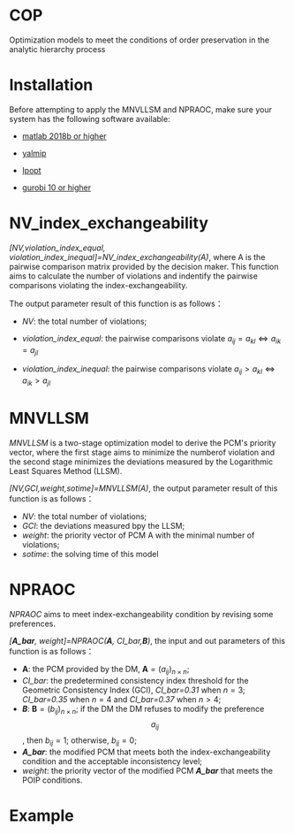 # COP
Optimization models to meet the conditions of order preservation in the analytic hierarchy process

# Installation
Before attempting to apply the MNVLLSM and NPRAOC, make sure your system has the following software available: 

* [matlab 2018b or higher](https://www.mathworks.com/products/matlab.html)

* [yalmip](https://yalmip.github.io/)

* [Ipopt](https://github.com/coin-or/Ipopt)

* [gurobi 10 or higher](https://www.gurobi.com/)


# NV_index_exchangeability

*[NV,violation_index_equal, violation_index_inequal]=NV_index_exchangeability(A)*, where A is the pairwise comparison matrix provided by the decision maker. This function
aims to calculate the number of violations and indentify the pairwise comparisons violating the index-exchangeability. 

The output parameter result of this function is as follows：

* *NV*: the total number of violations;

* *violation_index_equal*: the pairwise comparisons violate $a_{ij}= a_{kl}  \Leftrightarrow a_{ik}= a_{jl}$

* *violation_index_inequal*: the pairwise comparisons violate $a_{ij}> a_{kl}  \Leftrightarrow a_{ik}> a_{jl}$


# MNVLLSM

*MNVLLSM* is a two-stage optimization model to derive the PCM's priority vector, where the first stage aims to minimize the numberof violation and the second stage minimizes the deviations  measured by the Logarithmic Least Squares Method (LLSM).

*[NV,GCI,weight,sotime]=MNVLLSM(A)*, the output parameter result of this function is as follows：

* *NV*: the total number of violations;
* *GCI*: the deviations measured bpy the LLSM;
* *weight*: the priority vector of PCM A with the minimal number of violations;
* *sotime*: the solving time of this model

# NPRAOC

*NPRAOC* aims to meet  index-exchangeability condition by revising some preferences.

*[**A_bar**, weight]=NPRAOC(**A**, CI_bar,**B**)*, the input and out parameters of this function is as follows：
* **A**: the PCM provided by the DM, $\mathbf{A}=(a_{ij})_{n\times n}$;
* *CI_bar*: the predetermined consistency index threshold for the Geometric Consistency Index (GCI), *CI_bar=0.31* when $n=3$; *CI_bar=0.35* when $n=4$ and *CI_bar=0.37* when $n>4$;
* ***B***:  $\mathbf{B}=(b_{ij})_{n\times n}$; if  the DM the DM refuses to modify the preference $$a_{ij}$$, then $b_{ij}=1$; otherwise, $b_{ij}=0$;
* ***A_bar***: the modified PCM that meets both the   index-exchangeability condition
and the acceptable inconsistency level;
* *weight*: the priority vector of the modified PCM ***A_bar*** that meets the POIP conditions.


# Example



